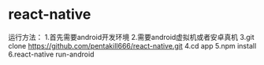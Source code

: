 # react-native
运行方法：
1.首先需要android开发环境
2.需要android虚拟机或者安卓真机
3.git clone https://github.com/pentakill666/react-native.git
4.cd app
5.npm install
6.react-native run-android
